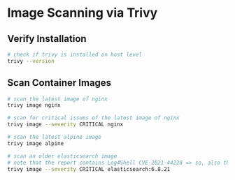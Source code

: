# Image Scanning via Trivy

## Verify Installation

```bash
# check if trivy is installed on host level
trivy --version
```

## Scan Container Images

```bash
# scan the latest image of nginx
trivy image nginx

# scan for critical issues of the latest image of nginx
trivy image --severity CRITICAL nginx

# scan the latest alpine image
trivy image alpine

# scan an older elasticsearch image
# note that the report contains Log4Shell CVE-2021-44228 => so, also the dependencies of the application get scanned
trivy image --severity CRITICAL elasticsearch:6.8.21
```
